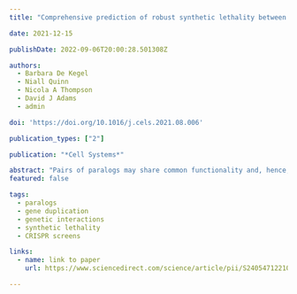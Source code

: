 ```yaml
---
title: "Comprehensive prediction of robust synthetic lethality between paralog pairs in cancer cell lines"

date: 2021-12-15

publishDate: 2022-09-06T20:00:28.501308Z

authors: 
  - Barbara De Kegel
  - Niall Quinn 
  - Nicola A Thompson 
  - David J Adams
  - admin

doi: 'https://doi.org/10.1016/j.cels.2021.08.006'

publication_types: ["2"]

publication: "*Cell Systems*"

abstract: "Pairs of paralogs may share common functionality and, hence, display synthetic lethal interactions. As the majority of human genes have an identifiable paralog, exploiting synthetic lethality between paralogs may be a broadly applicable approach for targeting gene loss in cancer. However, only a biased subset of human paralog pairs has been tested for synthetic lethality to date. Here, by analyzing genome-wide CRISPR screens and molecular profiles of over 700 cancer cell lines, we identify features predictive of synthetic lethality between paralogs, including shared protein-protein interactions and evolutionary conservation. We develop a machine-learning classifier based on these features to predict which paralog pairs are most likely to be synthetic lethal and to explain why. We show that our classifier accurately predicts the results of combinatorial CRISPR screens in cancer cell lines and furthermore can distinguish pairs that are synthetic lethal in multiple cell lines from those that are cell-line specific. A record of this paper's transparent peer review process is included in the supplemental information."
featured: false

tags:
  - paralogs
  - gene duplication
  - genetic interactions
  - synthetic lethality
  - CRISPR screens

links:
  - name: link to paper
    url: https://www.sciencedirect.com/science/article/pii/S240547122100329X

---
```


